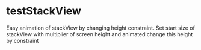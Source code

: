 # testStackView


Easy animation of stackView by changing height constraint.
Set start size of stackView with multiplier of screen height and animated change this height by constraint
